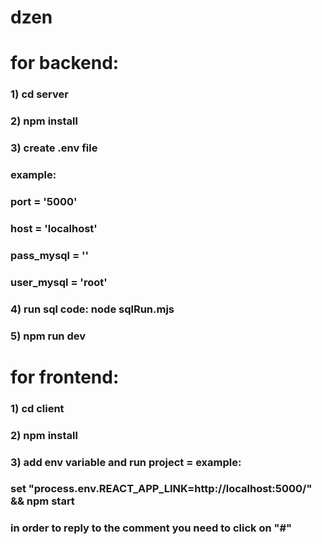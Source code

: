 # dzen
# for backend: 
### 1) cd server 
### 2) npm install 
### 3) create .env file
### example:
### port = '5000'
### host = 'localhost'
### pass_mysql = ''
### user_mysql = 'root'
### 4) run sql code: node sqlRun.mjs
### 5) npm run dev
# for frontend: 
### 1) cd client
### 2) npm install
### 3) add env variable and run project = example: 
### set "process.env.REACT_APP_LINK=http://localhost:5000/" && npm start

### in order to reply to the comment you need to click on "#"
